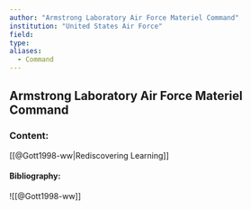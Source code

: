 ```yaml
---
author: "Armstrong Laboratory Air Force Materiel Command"
institution: "United States Air Force"
field:
type:
aliases:
  - Command
---
```


## Armstrong Laboratory Air Force Materiel Command

### Content:
[[@Gott1998-ww|Rediscovering Learning]]

#### Bibliography:

![[@Gott1998-ww]]